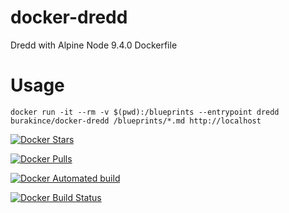 # docker-dredd

Dredd with Alpine Node 9.4.0 Dockerfile

# Usage

```
docker run -it --rm -v $(pwd):/blueprints --entrypoint dredd burakince/docker-dredd /blueprints/*.md http://localhost
```

[![Docker Stars](https://img.shields.io/docker/stars/burakince/docker-dredd.svg)](https://hub.docker.com/r/burakince/docker-dredd/)

[![Docker Pulls](https://img.shields.io/docker/pulls/burakince/docker-dredd.svg)](https://hub.docker.com/r/burakince/docker-dredd/)

[![Docker Automated build](https://img.shields.io/docker/automated/burakince/docker-dredd.svg)](https://hub.docker.com/r/burakince/docker-dredd/)

[![Docker Build Status](https://img.shields.io/docker/build/burakince/docker-dredd.svg)](https://hub.docker.com/r/burakince/docker-dredd/)
